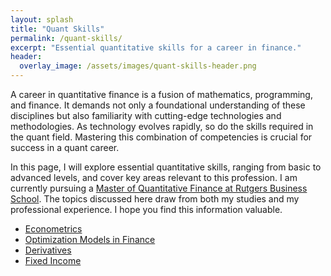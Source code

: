 ```yaml
---
layout: splash
title: "Quant Skills"
permalink: /quant-skills/
excerpt: "Essential quantitative skills for a career in finance."
header:
  overlay_image: /assets/images/quant-skills-header.png
---
```


A career in quantitative finance is a fusion of mathematics, programming, and finance. 
It demands not only a foundational understanding of these disciplines 
but also familiarity with cutting-edge technologies and methodologies. 
As technology evolves rapidly, so do the skills required in the quant field. 
Mastering this combination of competencies is crucial for success in a quant career.

In this page, I will explore essential quantitative skills, 
ranging from basic to advanced levels, and cover key areas relevant to this profession. 
I am currently pursuing a [Master of Quantitative Finance at Rutgers Business School](https://www.business.rutgers.edu/masters-quantitative-finance). 
The topics discussed here draw from both my studies and my professional experience. I hope you find this information valuable.

- [Econometrics](econometrics/econometrics.md)
- [Optimization Models in Finance](optimization/optimization.md)
- [Derivatives](derivatives/derivatives.md)
- [Fixed Income](fixed-income/fixed-income.md)

